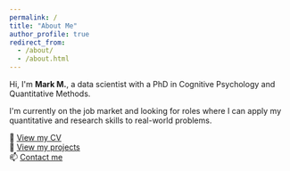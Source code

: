 ```yaml
---
permalink: /
title: "About Me"
author_profile: true
redirect_from: 
  - /about/
  - /about.html
---
```


Hi, I'm **Mark M.**, a data scientist with a PhD in Cognitive Psychology and Quantitative Methods.

I'm currently on the job market and looking for roles where I can apply my quantitative and research skills to real-world problems.

📄 [View my CV](./files/MarkM_CV.pdf)  
💼 [View my projects](./projects)  
📫 [Contact me](mailto:you@example.com)
